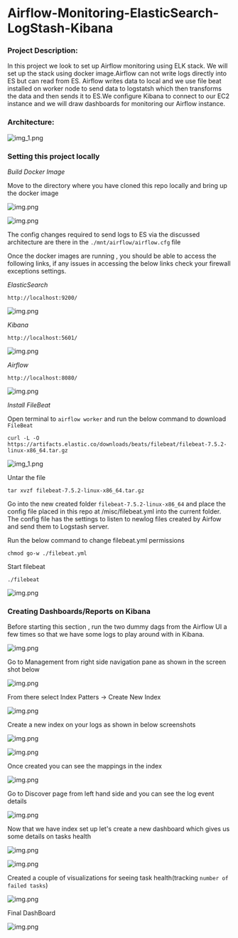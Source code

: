 # Airflow-Monitoring-ElasticSearch-LogStash-Kibana

### Project Description:

In this project we look to set up Airflow monitoring using ELK stack. We will set up the stack using 
docker image.Airflow can not write logs directly into ES but can read from ES. 
Airflow writes data to local and we use file beat installed on worker node
to send data to logstatsh which then transforms the data and then sends 
it to ES.We configure Kibana to connect to our EC2 instance and we will draw dashboards for monitoring our Airflow instance.


### Architecture:


![img_1.png](images/project-design.png)


### Setting this project locally 

*Build Docker Image*

Move to the directory where you have cloned this repo locally and bring up the docker image

![img.png](images/docker-up.png)


![img.png](images/docker-running-images.png)

The config changes required to send logs to ES via the discussed architecture are 
there in the `./mnt/airflow/airflow.cfg` file

Once the docker images are running , you should be able to access the following links,
if any issues in accessing the below links check your firewall exceptions settings.


*ElasticSearch*

`http://localhost:9200/`

![img.png](images/es-ui.png)


*Kibana*

`http://localhost:5601/`

![img.png](images/kibana.png)


*Airflow*

`http://localhost:8080/`


![img.png](images/airflow.png)



*Install FileBeat*

Open terminal to `airflow worker` and run the below command to download `FileBeat` 

`curl -L -O https://artifacts.elastic.co/downloads/beats/filebeat/filebeat-7.5.2-linux-x86_64.tar.gz`

![img_1.png](images/filebeatdownload.png)


Untar the file

`tar xvzf filebeat-7.5.2-linux-x86_64.tar.gz`

Go into the new created folder `filebeat-7.5.2-linux-x86_64` and place the config file 
placed in this repo at /misc/filebeat.yml into the current folder. The config file has the settings 
to listen to newlog files created by Airfow and send them to Logstash server.

Run the below command to change filebeat.yml permissions 

`chmod go-w ./filebeat.yml`

Start filebeat

`./filebeat`


![img.png](images/filbeat-logs.png)

### Creating Dashboards/Reports on Kibana

Before starting this section , run the two dummy dags from the Airflow UI a few times 
so that we have some logs to play around with in Kibana.

![img.png](images/dag-runs.png)

Go to Management from right side navigation pane as shown in the screen shot below


![img.png](images/kibana-1.png)


From there select Index Patters -> Create New Index

![img.png](images/kibana-2.png)


Create a new index on your logs as shown in below screenshots

![img.png](images/kibana-3.png)

![img.png](images/kibana-4.png)


Once created you can see the mappings in the index

![img.png](images/kibana-5.png)

Go to Discover page from left hand side and you can see the log event details

![img.png](images/kibana-6.png)

Now that we have index set up let's create a new dashboard which gives us some details 
on tasks health 


![img.png](images/kibana-7.png)


![img.png](images/kibana-8.png)


Created a couple of visualizations for seeing task health(tracking `number of failed tasks`)

![img.png](images/kibana-9.png)

Final DashBoard

![img.png](images/kibana-10.png)